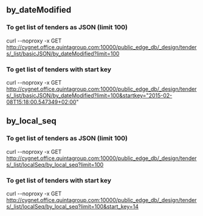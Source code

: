 ## by_dateModified

### To get list of tenders as JSON (limit 100)

curl --noproxy -x GET http://cygnet.office.quintagroup.com:10000/public_edge_db/_design/tenders/_list/basicJSON/by_dateModified?limit=100

### To get list of tenders with start key
curl --noproxy -x GET http://cygnet.office.quintagroup.com:10000/public_edge_db/_design/tenders/_list/basicJSON/by_dateModified?limit=100&startkey="2015-02-08T15:18:00.547349+02:00"

## by_local_seq

### To get list of tenders as JSON (limit 100)

curl --noproxy -x GET http://cygnet.office.quintagroup.com:10000/public_edge_db/_design/tenders/_list/localSeq/by_local_seq?limit=100

### To get list of tenders with start key

curl --noproxy -x GET http://cygnet.office.quintagroup.com:10000/public_edge_db/_design/tenders/_list/localSeq/by_local_seq?limit=100&start_key=14
